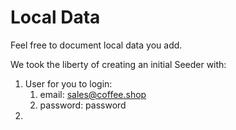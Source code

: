 # Local Data

Feel free to document local data you add.

We took the liberty of creating an initial Seeder with:
1. User for you to login:
   1. email: sales@coffee.shop
   2. password: password
2. 